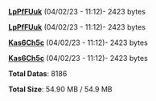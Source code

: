 [**LpPfFUuk**](/data/LpPfFUuk.txt) (04/02/23 - 11:12)- 2423 bytes

[**LpPfFUuk**](/data/LpPfFUuk.txt) (04/02/23 - 11:12)- 2423 bytes

[**Kas6Ch5c**](/data/Kas6Ch5c.txt) (04/02/23 - 11:12)- 2423 bytes

[**Kas6Ch5c**](/data/Kas6Ch5c.txt) (04/02/23 - 11:12)- 2423 bytes

**Total Datas**: 8186

**Total Size**: 54.90 MB / 54.9 MB